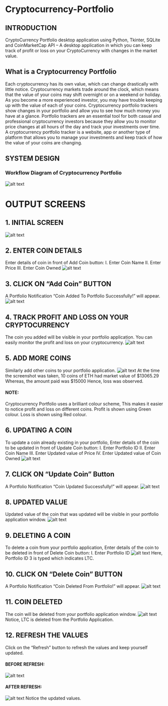 # Cryptocurrency-Portfolio
## INTRODUCTION
CryptoCurrency Portfolio desktop application using Python, Tkinter, SQLite and CoinMarketCap API – A desktop application in which you can keep track of profit or loss on your CryptoCurrency with changes in the market value.
## What is a Cryptocurrency Portfolio
Each cryptocurrency has its own value, which can change drastically with little notice. Cryptocurrency markets trade around the clock, which means that the value of your coins may shift overnight or on a weekend or holiday. As you become a more experienced investor, you may have trouble keeping up with the value of each of your coins. Cryptocurrency portfolio trackers show changes in your portfolio and allow you to see how much money you have at a glance. Portfolio trackers are an essential tool for both casual and professional cryptocurrency investors because they allow you to monitor price changes at all hours of the day and track your investments over time.
A cryptocurrency portfolio tracker is a website, app or another type of platform that allows you to manage your investments and keep track of how the value of your coins are changing.
## SYSTEM DESIGN
### Workflow Diagram of Cryptocurrency Portfolio
![alt text](https://github.com/kashishvaish/Cryptocurrency-Portfolio/blob/main/Drawing.jpg?raw=true)
# OUTPUT SCREENS
## 1. INITIAL SCREEN
![alt text](https://github.com/kashishvaish/Cryptocurrency-Portfolio/blob/main/initial.jpg?raw=true)
## 2. ENTER COIN DETAILS
Enter details of coin in front of Add Coin button: 
I. Enter Coin Name 
II. Enter Price 
III. Enter Coin Owned
![alt text](https://github.com/kashishvaish/Cryptocurrency-Portfolio/blob/main/enter-details.jpg?raw=true)
## 3. CLICK ON “Add Coin” BUTTON 
A Portfolio Notification “Coin Added To Portfolio Successfully!” will appear.
![alt text](https://github.com/kashishvaish/Cryptocurrency-Portfolio/blob/main/success-add.jpg?raw=true)
## 4. TRACK PROFIT AND LOSS ON YOUR CRYPTOCURRENCY 
The coin you added will be visible in your portfolio application. 
You can easily monitor the profit and loss on your cryptocurrency.
![alt text](https://github.com/kashishvaish/Cryptocurrency-Portfolio/blob/main/added.jpg?raw=true)
## 5. ADD MORE COINS 
Similarly add other coins to your portfolio application.
![alt text](https://github.com/kashishvaish/Cryptocurrency-Portfolio/blob/main/more.jpg?raw=true)
At the time the screenshot was taken, 
10 coins of ETH had market value of $13065.29 
Whereas, the amount paid was $15000 
Hence, loss was observed.
#### NOTE: 
Cryptocurrency Portfolio uses a brilliant colour scheme, This makes it easier to notice profit and loss on different coins. 
Profit is shown using Green colour. 
Loss is shown using Red colour.
## 6. UPDATING A COIN 
To update a coin already existing in your portfolio, 
Enter details of the coin to be updated in front of Update Coin button: 
I. Enter Portfolio ID 
II. Enter Coin Name 
III. Enter Updated value of Price 
IV. Enter Updated value of Coin Owned
![alt text](https://github.com/kashishvaish/Cryptocurrency-Portfolio/blob/main/update-enter.jpg?raw=true)
## 7. CLICK ON “Update Coin” Button 
A Portfolio Notification “Coin Updated Successfully!” will appear.
![alt text](https://github.com/kashishvaish/Cryptocurrency-Portfolio/blob/main/up-s.jpg?raw=true)
## 8. UPDATED VALUE 
Updated value of the coin that was updated will be visible in your portfolio application window.
![alt text](https://github.com/kashishvaish/Cryptocurrency-Portfolio/blob/main/updated.jpg?raw=true)
## 9. DELETING A COIN 
To delete a coin from your portfolio application, 
Enter details of the coin to be deleted in front of Delete Coin button: 
I. Enter Portfolio ID
![alt text](https://github.com/kashishvaish/Cryptocurrency-Portfolio/blob/main/del-en.jpg?raw=true)
Here, Portfolio ID 3 is typed which indicates LTC.
## 10. CLICK ON “Delete Coin” BUTTON 
A Portfolio Notification “Coin Deleted From Portfolio!” will appear. 
![alt text](https://github.com/kashishvaish/Cryptocurrency-Portfolio/blob/main/del-noti.jpg?raw=true)
## 11. COIN DELETED 
The coin will be deleted from your portfolio application window. 
![alt text](https://github.com/kashishvaish/Cryptocurrency-Portfolio/blob/main/deleted.jpg?raw=true)
Notice, LTC is deleted from the Portfolio Application.
## 12. REFRESH THE VALUES 
Click on the “Refresh” button to refresh the values and keep yourself updated. 
#### BEFORE REFRESH: 
![alt text](https://github.com/kashishvaish/Cryptocurrency-Portfolio/blob/main/deleted.jpg?raw=true)
#### AFTER REFRESH: 
![alt text](https://github.com/kashishvaish/Cryptocurrency-Portfolio/blob/main/refreshed.jpg?raw=true)
Notice the updated values.
